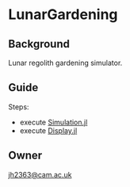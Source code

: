 # LunarGardening

## Background
Lunar regolith gardening simulator.

## Guide
Steps:
- execute [Simulation.jl](https://github.com/hu-jing-ya/LunarGardening/blob/main/Simulation.jl)
- execute [Display.jl](https://github.com/hu-jing-ya/LunarGardening/blob/main/Display.jl)


## Owner
jh2363@cam.ac.uk
